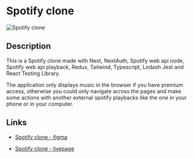 # Spotify clone

![Spotify clone](./public/images/preview.gif)

## Description

This is a Spotify clone made with Next, NextAuth, Spotify web api node, Spotify web api playback, Redux, Tailwind, Typescript, Lodash Jest and React Testing Library.

The application only displays music in the browser if you have premium access, otherwise you could only navigate across the pages and make some actions with another external spotify playbacks like the one in your phone or in your computer.

## Links

- [Spotify clone - figma](<https://www.figma.com/file/MQcRmzvv3GyM3iHEBwE2gg/Spotify-UI-Concept-(Community)?node-id=1340%3A726>)

- [Spotify clone - livepage](https://spotify-xi-nine.vercel.app/)
